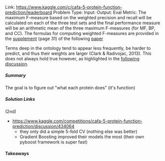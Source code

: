 Link: https://www.kaggle.com/c/cafa-5-protein-function-prediction/leaderboard
Problem Type: 
Input: 
Output: 
Eval Metric: 
The maximum F-measure based on the weighted precision and recall will be calculated on each of the three test sets and the final performance measure will be an arithmetic mean of the three maximum F-measures (for MF, BP, and CC). The formulas for computing weighted F-measures are provided in the [supplement](https://ndownloader.figstatic.com/files/7128245) (page 31) of the following [paper](https://genomebiology.biomedcentral.com/articles/10.1186/s13059-016-1037-6)

Terms deep in the ontology tend to appear less frequently, be harder to predict, and thus their weights are larger (Clark & Radivojac, 2013). This does not always hold true however, as highlighted in the [following discussion](https://www.kaggle.com/competitions/cafa-5-protein-function-prediction/discussion/405237).
##### Summary
The goal is to figure out "what each protein does" (it's function)
##### Solution Links

(2nd)
- https://www.kaggle.com/competitions/cafa-5-protein-function-prediction/discussion/434064
	- they only did a simple 5-fold CV (nothing else was better)
	- Gradient Boosting improved their models the most (their own pyboost framework is super fast)
#### Takeaways